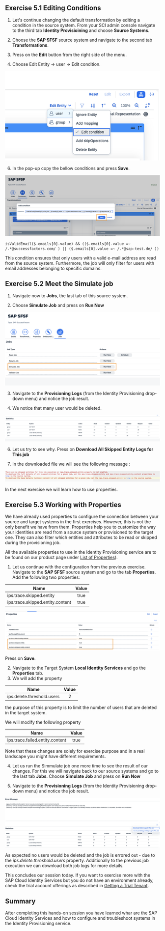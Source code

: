 ## Exercise 5.1 Editing Conditions 

1. Let's continue changing the default transformation by editing a condition in the source system. From your SCI admin console navigate to the third tab **Identity Provisioining** and choose **Source Systems**.
   
2. Choose the **SAP SFSF** source system  and navigate to the second tab **Transformations**.
   
3. Press on the **Edit** button from the right side of the menu.

4. Choose Edit Entity -> user -> Edit condition.
   
<img src="/exercises/ex5/images/511.png">

6. In the pop-up copy the bellow conditions and press **Save**.

<img src="/exercises/ex5/images/521.png">

```
isValidEmail($.emails[0].value) && (($.emails[0].value =~ /.*@successfactors.com/ ) || ($.emails[0].value =~ /.*@sap-test.de/ ))
```

This condition ensures that only users with a valid e-mail address are read from the source system. Furthermore, the job will only filter for users with email addresses belonging to specific domains. 

## Exercise 5.2 Meet the Simulate job

1. Navigate now to **Jobs**, the last tab of this source system.
   
2. Choose **Simulate Job** and press on **Run Now**

<img src="/exercises/ex5/images/522.png">
   
3. Navigate to the **Provisioning Logs** (from the Identity Provisioning drop-down menu) and notice the job result.
   
4. We notice that many user would be deleted.

<img src="/exercises/ex5/images/523.png">

6. Let us try to see why. Press on **Download All Skipped Entity Logs for This job**

7. In the downloaded file we will see the following message :
   
<img src="/exercises/ex5/images/524.png">

In the next exercise we will learn how to use properties.

## Exercise 5.3 Working with Properties

We have already used properties to configure the connection between your source and target systems in the first exercises. However, this is not the only benefit we have from them. Properties help you to customize the way your identities are read from a source system or provisioned to the target one. They can also filter which entities and attributes to be read or skipped during the provisioning job. 

All the available properties to use in the Identity Provisioning service are to be found on our product page under [List of Properties](https://help.sap.com/docs/identity-provisioning/identity-provisioning/list-of-properties?locale=en-US&version=Cloud)).

1. Let us continue with the configuration from the previous exercise. Navigate to the **SAP SFSF** source system and go to the tab **Properties**. Add the following two properties:

| Name         |Value | 
|--------------|:-----:|
|ips.trace.skipped.entity |true|  
|ips.trace.skipped.entity.content |true|  

<img src="/exercises/ex5/images/531.png">

Press on **Save**. 

2. Navigate to the Target System **Local Identity Services** and go the **Properties** tab.
3. We will add the property

| Name         |Value | 
|--------------|:-----:|
|ips.delete.threshold.users |2|  

the purpose of this property is to limit the number of users that are deleted in the target system. 

We will modify the following property

| Name         |Value | 
|--------------|:-----:|
|ips.trace.failed.entity.content |true|  

Note that these changes are solely for exercise purpose and in a real landscape you might have different requirements. 

4. Let us run the Simmulate job one more time to see the result of our changes. For this we will navigate back to our source systems  and go to the last tab **Jobs**. Choose **Simulate Job** and press on **Run Now**
   
4. Navigate to the **Provisioning Logs** (from the Identity Provisioning drop-down menu) and notice the job result.
   
<img src="/exercises/ex5/images/532.png">

As expected no users would be deleted and the job is errored out - due to the _ips.delete.threshold.users_ property. Additionally to the previous job execution we can download both job logs for more details. 

This concludes our session today. If you want to exercise more with the SAP Cloud Identity Services but you do not have an environment already, check the trial account offerings as described in [Getting a Trial Tenant](https://help.sap.com/docs/identity-provisioning/identity-provisioning/getting-trial-tenant?locale=en-US&version=Cloud&q=trial%20account).


## Summary 
After completing this hands-on session you have learned whar are the SAP Cloud Identity Services and how to configure and troubleshoot systems in the Identity Provisioning service. 
